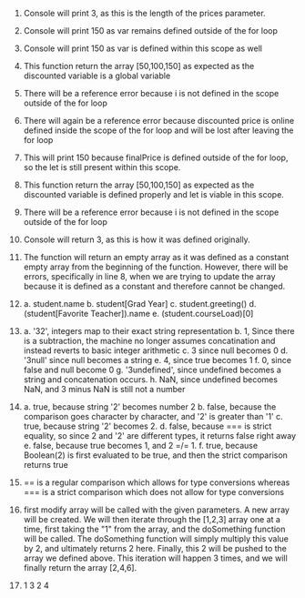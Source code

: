 1. Console will print 3, as this is the length of the prices parameter.
2. Console will print 150 as var remains defined outside of the for loop
3. Console will print 150 as var is defined within this scope as well
4. This function return the array [50,100,150] as expected as the discounted variable is a global variable
5. There will be a reference error because i is not defined in the scope outside of the for loop
6. There will again be a reference error because discounted price is online defined inside the scope of the for loop and will be lost after leaving the for loop
7. This will print 150 because finalPrice is defined outside of the for loop, so the let is still present within this scope.
8. This function return the array [50,100,150] as expected as the discounted variable is defined properly and let is viable in this scope.
9. There will be a reference error because i is not defined in the scope outside of the for loop
10. Console will return 3, as this is how it was defined originally. 
11. The function will return an empty array as it was defined as a constant empty array from the beginning of the function. However, there will be errors, specifically in line 8, when we are trying to update the array because it is defined as a constant and therefore cannot be changed.
12. a. student.name
    b. student[Grad Year]
    c. student.greeting()
    d. (student[Favorite Teacher]).name
    e. (student.courseLoad)[0]

13. a. '32',  integers map to their exact string representation
    b. 1, Since there is a subtraction, the machine no longer assumes concatination and instead reverts to basic integer arithmetic
    c. 3 since null becomes 0
    d. '3null' since null becomes a string
    e. 4, since true becomes 1
    f. 0, since false and null become 0
    g. '3undefined', since undefined becomes a string and concatenation occurs.
    h. NaN, since undefined becomes NaN, and 3 minus NaN is still not a number

14. a. true, because string '2' becomes number 2
    b. false, because the comparison goes character by character, and '2' is greater than '1'
    c. true, because string '2' becomes 2.
    d. false, because === is strict equality, so since 2 and '2' are different types, it returns false right away
    e. false, because true becomes 1, and 2 =/= 1.
    f. true, because Boolean(2) is first evaluated to be true, and then the strict comparison returns true

15. == is a regular comparison which allows for type conversions whereas === is a strict comparison which does not allow for type conversions

17. first modify array will be called with the given parameters. A new array will be created. We will then iterate through the [1,2,3] array one at a time, first taking the "1" from the array, and the doSomething function will be called. The doSomething function will simply multiply this value by 2, and ultimately returns 2 here. Finally, this 2 will be pushed to the array we defined above. This iteration will happen 3 times, and we will finally return the array [2,4,6].

19. 1
    3
    2
    4

